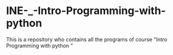 # INE-_-Intro-Programming-with-python
This is a repository who contains all the programs of course  "Intro Programming with python "
